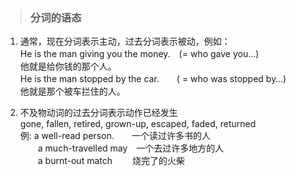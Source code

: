 >### 分词的语态
 	
1. 通常，现在分词表示主动，过去分词表示被动，例如： <br>
He is the man giving you the money.　(= who gave you…) <br>
他就是给你钱的那个人。 <br>
He is the man stopped by the car.　　( = who was stopped by…) <br>
他就是那个被车拦住的人。 <br>

2. 不及物动词的过去分词表示动作已经发生　 <br>
gone, fallen, retired, grown-up, escaped, faded, returned  <br>
例: a well-read person.　　一个读过许多书的人  <br>
　　a much-travelled may　一个去过许多地方的人  <br>
　　a burnt-out match　　 烧完了的火柴  <br>
